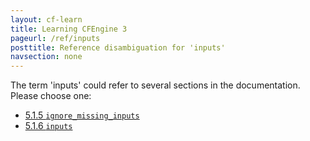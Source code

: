 ```yaml
---
layout: cf-learn
title: Learning CFEngine 3
pageurl: /ref/inputs
posttitle: Reference disambiguation for 'inputs'
navsection: none
---
```


The term 'inputs' could refer to several sections in the documentation. Please choose one:

- [5.1.5 <code>ignore_missing_inputs</code>](https://cfengine.com/manuals/cf3-reference.html#ignore_missing_inputs-in-common)
- [5.1.6 <code>inputs</code>](https://cfengine.com/manuals/cf3-reference.html#inputs-in-common)
